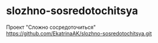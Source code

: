 # slozhno-sosredotochitsya
Проект "Сложно сосредоточиться"
https://github.com/EkatrinaAK/slozhno-sosredotochitsya.git

